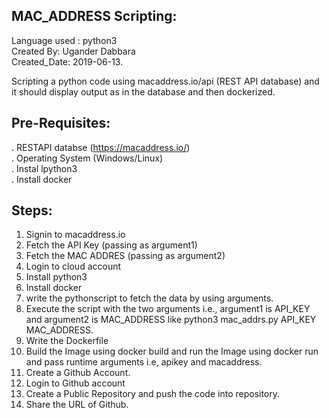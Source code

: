 MAC_ADDRESS Scripting:
----------------------
Language used : python3  
Created By: Ugander Dabbara                                                                                                               
Created_Date: 2019-06-13.                                                                                                                 

Scripting a python code using macaddress.io/api (REST API database) and it should display output as in the database and then dockerized.

Pre-Requisites:
---------------
. RESTAPI databse (https://macaddress.io/)                                                                                                 
. Operating System (Windows/Linux)                                                                                                         
. Instal lpython3                                                                                                                         
. Install docker

Steps:
------

1) Signin to macaddress.io
2) Fetch the API Key    (passing as argument1)
3) Fetch the MAC ADDRES (passing as argument2)
4) Login to cloud account
5) Install python3
6) Install docker
7) write the pythonscript to fetch the data by using arguments. 
8) Execute the script with the two arguments i.e., argument1 is API_KEY and argument2 is MAC_ADDRESS
   like python3 mac_addrs.py API_KEY MAC_ADDRESS. 
9) Write the Dockerfile
10) Build the Image using docker build and run the Image using docker run and pass runtime arguments i.e, apikey and macaddress.
11) Create a Github Account. 
12) Login to Github account
13) Create a Public Repository and push the code into repository.
14) Share the URL of Github. 
